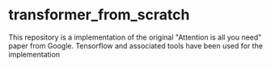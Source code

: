 # transformer_from_scratch
This repository is a implementation of the original "Attention is all you need" paper from Google. Tensorflow and associated tools have been used for the implementation
